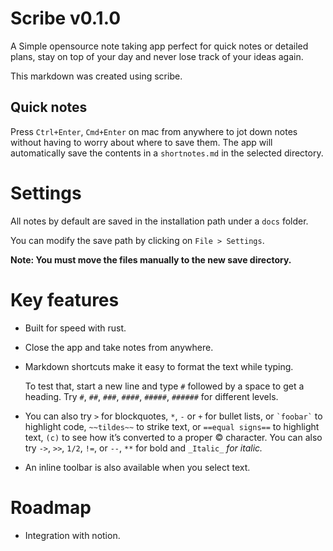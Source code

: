 <h1 class="mt-8">Scribe v0.1.0</h1><p>A Simple opensource note taking app perfect for quick notes or detailed plans, stay on top of your day and never lose track of your ideas again.</p><p>This markdown was created using scribe.</p><h2 class="mt-8">Quick notes</h2><p>Press <code class="px-1 bg-gray-200 rounded">Ctrl+Enter</code>, <code class="px-1 bg-gray-200 rounded">Cmd+Enter</code> on mac from anywhere to jot down notes without having to worry about where to save them. The app will automatically save the contents in a <code class="px-1 bg-gray-200 rounded">shortnotes.md</code>&nbsp;in the selected directory.</p><h1 class="mt-8">Settings</h1><p>All notes by default are saved in the installation path under a <code class="px-1 bg-gray-200 rounded">docs</code>&nbsp;folder.</p><p>You can modify the save path by clicking on <code class="px-1 bg-gray-200 rounded">File &gt; Settings</code>.</p><p><strong>Note: You must move the files manually to the new save directory.</strong></p><h1 class="mt-8">Key features</h1><ul class="px-2 mx-2 my-2"><li class="my-1"><p>Built for speed with rust.</p></li><li class="my-1"><p>Close the app and take notes from anywhere.</p></li><li class="my-1"><p>Markdown shortcuts make it easy to format the text while typing.</p><p>To test that, start a new line and type <code class="px-1 bg-gray-200 rounded">#</code> followed by a space to get a heading. Try <code class="px-1 bg-gray-200 rounded">#</code>, <code class="px-1 bg-gray-200 rounded">##</code>, <code class="px-1 bg-gray-200 rounded">###</code>, <code class="px-1 bg-gray-200 rounded">####</code>, <code class="px-1 bg-gray-200 rounded">#####</code>, <code class="px-1 bg-gray-200 rounded">######</code> for different levels.</p></li><li class="my-1"><p>You can also try <code class="px-1 bg-gray-200 rounded">&gt;</code> for blockquotes, <code class="px-1 bg-gray-200 rounded">*</code>, <code class="px-1 bg-gray-200 rounded">-</code> or <code class="px-1 bg-gray-200 rounded">+</code> for bullet lists, or <code class="px-1 bg-gray-200 rounded">`foobar`</code> to highlight code, <code class="px-1 bg-gray-200 rounded">~~tildes~~</code> to strike text, or <code class="px-1 bg-gray-200 rounded">==equal signs==</code> to highlight text,&nbsp;<code class="px-1 bg-gray-200 rounded">(c)</code> to see how it’s converted to a proper © character. You can also try <code class="px-1 bg-gray-200 rounded">-&gt;</code>, <code class="px-1 bg-gray-200 rounded">&gt;&gt;</code>, <code class="px-1 bg-gray-200 rounded">1/2</code>, <code class="px-1 bg-gray-200 rounded">!=</code>, or <code class="px-1 bg-gray-200 rounded">--</code>,&nbsp;<code class="px-1 bg-gray-200 rounded">**</code>&nbsp;for bold and&nbsp;<code class="px-1 bg-gray-200 rounded">_Italic_</code>&nbsp;<em>for italic.</em></p></li><li class="my-1"><p>An inline toolbar is also available when you select text.</p></li></ul><h1 class="mt-8">Roadmap</h1><ul class="px-2 mx-2 my-2"><li class="my-1"><p>Integration with notion.</p></li></ul>
